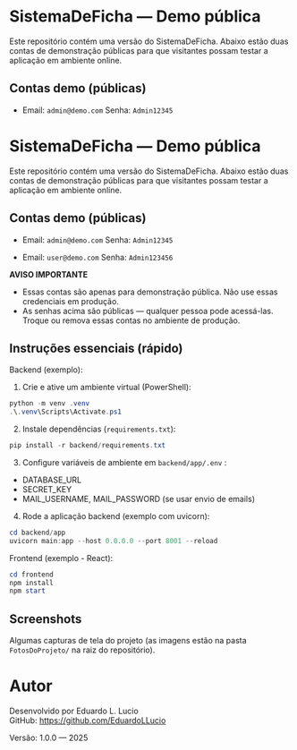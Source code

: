 # SistemaDeFicha — Demo pública

Este repositório contém uma versão do SistemaDeFicha. Abaixo estão duas contas de demonstração públicas para que visitantes possam testar a aplicação em ambiente online.

## Contas demo (públicas)

- Email: `admin@demo.com`
	Senha: `Admin12345`

# SistemaDeFicha — Demo pública

Este repositório contém uma versão do SistemaDeFicha. Abaixo estão duas contas de demonstração públicas para que visitantes possam testar a aplicação em ambiente online.

## Contas demo (públicas)

- Email: `admin@demo.com`
  Senha: `Admin12345`

- Email: `user@demo.com`
  Senha: `Admin123456`

**AVISO IMPORTANTE**

- Essas contas são apenas para demonstração pública. Não use essas credenciais em produção.
- As senhas acima são públicas — qualquer pessoa pode acessá-las. Troque ou remova essas contas no ambiente de produção.

## Instruções essenciais (rápido)

Backend (exemplo):

1. Crie e ative um ambiente virtual (PowerShell):

```powershell
python -m venv .venv
.\.venv\Scripts\Activate.ps1
```

2. Instale dependências (`requirements.txt`):

```powershell
pip install -r backend/requirements.txt
```

3. Configure variáveis de ambiente em `backend/app/.env` :
- DATABASE_URL
- SECRET_KEY
- MAIL_USERNAME, MAIL_PASSWORD (se usar envio de emails)

4. Rode a aplicação backend (exemplo com uvicorn):

```powershell
cd backend/app
uvicorn main:app --host 0.0.0.0 --port 8001 --reload
```

Frontend (exemplo - React):

```powershell
cd frontend
npm install
npm start
```

## Screenshots

 Algumas capturas de tela do projeto (as imagens estão na pasta `FotosDoProjeto/` na raiz do repositório).


# Autor

Desenvolvido por Eduardo L. Lucio  
GitHub: https://github.com/EduardoLLucio

Versão: 1.0.0 — 2025